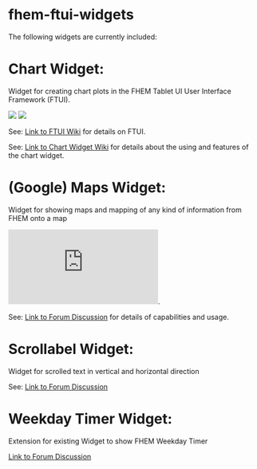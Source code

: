 # fhem-ftui-widgets

The following widgets are currently included:

<h1>Chart Widget:</h1>

Widget for creating chart plots in the FHEM Tablet UI User Interface Framework (FTUI).

![](https://wiki.fhem.de/w/images/b/b4/Chart_tabletUI.png)
![](https://wiki.fhem.de/w/images/3/34/Wetterchart2.png)

See:
[Link to FTUI Wiki](https://www.google.de/url?sa=t&rct=j&q=&esrc=s&source=web&cd=1&cad=rja&uact=8&ved=0ahUKEwjqy8ikqdPTAhVNkRQKHUh4BZsQFggmMAA&url=https%3A%2F%2Fwiki.fhem.de%2Fwiki%2FFHEM_Tablet_UI&usg=AFQjCNGy0hjldEA_lhR6Z6s9Av3vgKCnlA)
for details on FTUI.

See:
[Link to Chart Widget Wiki](https://www.google.de/url?sa=t&rct=j&q=&esrc=s&source=web&cd=2&cad=rja&uact=8&ved=0ahUKEwiZ3PDUqdPTAhVLaxQKHdj1BKgQFggoMAE&url=https%3A%2F%2Fwiki.fhem.de%2Fwiki%2FFTUI_Widget_Chart&usg=AFQjCNHz2utN-sko8Mh0hIuwcvEAkAtiQA)
for details about the using and features of the chart widget.

<h1>(Google) Maps Widget:</h1>

Widget for showing maps and mapping of any kind of information from FHEM onto a map

![](https://forum.fhem.de/index.php?action=dlattach;topic=78379.0;attach=87344;image).

See:
[Link to Forum Discussion](https://forum.fhem.de/index.php/topic,78379.msg703359.html#msg703359)
for details of capabilities and usage.

<h1>Scrollabel Widget:</h1>

Widget for scrolled text in vertical and horizontal direction

See:
[Link to Forum Discussion](https://forum.fhem.de/index.php/topic,73497.msg651559.html#msg651559)

<h1>Weekday Timer Widget:</h1>

Extension for existing Widget to show FHEM Weekday Timer

[Link to Forum Discussion](https://forum.fhem.de/index.php/topic,48106.msg397622.html#msg397622)
